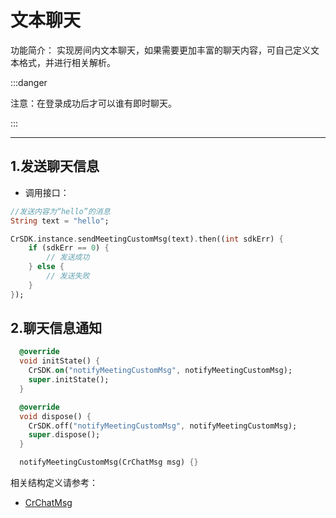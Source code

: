 # 文本聊天

功能简介：
实现房间内文本聊天，如果需要更加丰富的聊天内容，可自己定义文本格式，并进行相关解析。

:::danger

注意：在登录成功后才可以谁有即时聊天。

:::

---

<!-- 呼叫功能使用流程如下：

1. [发送聊天信息](#sendIM)
1. [聊天信息通知](#notifyIm) -->

<h2 id=sendIM>1.发送聊天信息</h2>

- 调用接口：

```dart
//发送内容为“hello”的消息
String text = "hello";

CrSDK.instance.sendMeetingCustomMsg(text).then((int sdkErr) {
	if (sdkErr == 0) {
		// 发送成功
	} else {
		// 发送失败
	}
});
```

<h2 id=notifyIm>2.聊天信息通知</h2>

```dart
  @override
  void initState() {
    CrSDK.on("notifyMeetingCustomMsg", notifyMeetingCustomMsg);
    super.initState();
  }

  @override
  void dispose() {
    CrSDK.off("notifyMeetingCustomMsg", notifyMeetingCustomMsg);
    super.dispose();
  }

  notifyMeetingCustomMsg(CrChatMsg msg) {}
```

相关结构定义请参考：
+ [CrChatMsg](TypeDefinitions.md#CrChatMsg)

